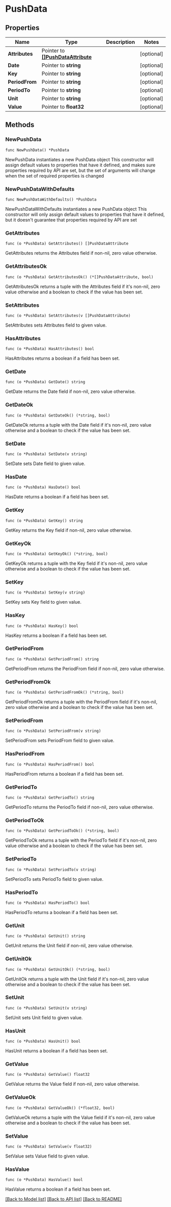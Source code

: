 # PushData

## Properties

Name | Type | Description | Notes
------------ | ------------- | ------------- | -------------
**Attributes** | Pointer to [**[]PushDataAttribute**](PushDataAttribute.md) |  | [optional] 
**Date** | Pointer to **string** |  | [optional] 
**Key** | Pointer to **string** |  | [optional] 
**PeriodFrom** | Pointer to **string** |  | [optional] 
**PeriodTo** | Pointer to **string** |  | [optional] 
**Unit** | Pointer to **string** |  | [optional] 
**Value** | Pointer to **float32** |  | [optional] 

## Methods

### NewPushData

`func NewPushData() *PushData`

NewPushData instantiates a new PushData object
This constructor will assign default values to properties that have it defined,
and makes sure properties required by API are set, but the set of arguments
will change when the set of required properties is changed

### NewPushDataWithDefaults

`func NewPushDataWithDefaults() *PushData`

NewPushDataWithDefaults instantiates a new PushData object
This constructor will only assign default values to properties that have it defined,
but it doesn't guarantee that properties required by API are set

### GetAttributes

`func (o *PushData) GetAttributes() []PushDataAttribute`

GetAttributes returns the Attributes field if non-nil, zero value otherwise.

### GetAttributesOk

`func (o *PushData) GetAttributesOk() (*[]PushDataAttribute, bool)`

GetAttributesOk returns a tuple with the Attributes field if it's non-nil, zero value otherwise
and a boolean to check if the value has been set.

### SetAttributes

`func (o *PushData) SetAttributes(v []PushDataAttribute)`

SetAttributes sets Attributes field to given value.

### HasAttributes

`func (o *PushData) HasAttributes() bool`

HasAttributes returns a boolean if a field has been set.

### GetDate

`func (o *PushData) GetDate() string`

GetDate returns the Date field if non-nil, zero value otherwise.

### GetDateOk

`func (o *PushData) GetDateOk() (*string, bool)`

GetDateOk returns a tuple with the Date field if it's non-nil, zero value otherwise
and a boolean to check if the value has been set.

### SetDate

`func (o *PushData) SetDate(v string)`

SetDate sets Date field to given value.

### HasDate

`func (o *PushData) HasDate() bool`

HasDate returns a boolean if a field has been set.

### GetKey

`func (o *PushData) GetKey() string`

GetKey returns the Key field if non-nil, zero value otherwise.

### GetKeyOk

`func (o *PushData) GetKeyOk() (*string, bool)`

GetKeyOk returns a tuple with the Key field if it's non-nil, zero value otherwise
and a boolean to check if the value has been set.

### SetKey

`func (o *PushData) SetKey(v string)`

SetKey sets Key field to given value.

### HasKey

`func (o *PushData) HasKey() bool`

HasKey returns a boolean if a field has been set.

### GetPeriodFrom

`func (o *PushData) GetPeriodFrom() string`

GetPeriodFrom returns the PeriodFrom field if non-nil, zero value otherwise.

### GetPeriodFromOk

`func (o *PushData) GetPeriodFromOk() (*string, bool)`

GetPeriodFromOk returns a tuple with the PeriodFrom field if it's non-nil, zero value otherwise
and a boolean to check if the value has been set.

### SetPeriodFrom

`func (o *PushData) SetPeriodFrom(v string)`

SetPeriodFrom sets PeriodFrom field to given value.

### HasPeriodFrom

`func (o *PushData) HasPeriodFrom() bool`

HasPeriodFrom returns a boolean if a field has been set.

### GetPeriodTo

`func (o *PushData) GetPeriodTo() string`

GetPeriodTo returns the PeriodTo field if non-nil, zero value otherwise.

### GetPeriodToOk

`func (o *PushData) GetPeriodToOk() (*string, bool)`

GetPeriodToOk returns a tuple with the PeriodTo field if it's non-nil, zero value otherwise
and a boolean to check if the value has been set.

### SetPeriodTo

`func (o *PushData) SetPeriodTo(v string)`

SetPeriodTo sets PeriodTo field to given value.

### HasPeriodTo

`func (o *PushData) HasPeriodTo() bool`

HasPeriodTo returns a boolean if a field has been set.

### GetUnit

`func (o *PushData) GetUnit() string`

GetUnit returns the Unit field if non-nil, zero value otherwise.

### GetUnitOk

`func (o *PushData) GetUnitOk() (*string, bool)`

GetUnitOk returns a tuple with the Unit field if it's non-nil, zero value otherwise
and a boolean to check if the value has been set.

### SetUnit

`func (o *PushData) SetUnit(v string)`

SetUnit sets Unit field to given value.

### HasUnit

`func (o *PushData) HasUnit() bool`

HasUnit returns a boolean if a field has been set.

### GetValue

`func (o *PushData) GetValue() float32`

GetValue returns the Value field if non-nil, zero value otherwise.

### GetValueOk

`func (o *PushData) GetValueOk() (*float32, bool)`

GetValueOk returns a tuple with the Value field if it's non-nil, zero value otherwise
and a boolean to check if the value has been set.

### SetValue

`func (o *PushData) SetValue(v float32)`

SetValue sets Value field to given value.

### HasValue

`func (o *PushData) HasValue() bool`

HasValue returns a boolean if a field has been set.


[[Back to Model list]](../README.md#documentation-for-models) [[Back to API list]](../README.md#documentation-for-api-endpoints) [[Back to README]](../README.md)


